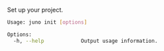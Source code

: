 Set up your project.

```bash
Usage: juno init [options]

Options:
  -h, --help            Output usage information.
```
